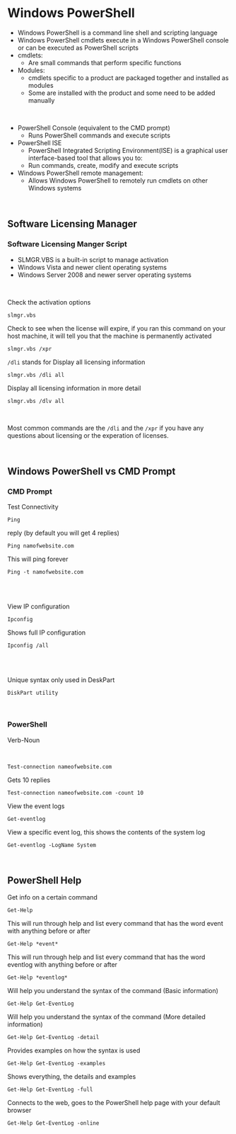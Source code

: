 # Windows PowerShell

- Windows PowerShell is a command line shell and scripting language
- Windows PowerShell cmdlets execute in a Windows PowerShell console or can be executed as PowerShell scripts
- cmdlets:
    - Are small commands that perform specific functions
- Modules:
    - cmdlets specific to a product are packaged together and installed as modules
    - Some are installed with the product and some need to be added manually

<br>

- PowerShell Console (equivalent to the CMD prompt)
    - Runs PowerShell commands and execute scripts
- PowerShell ISE
    - PowerShell Integrated Scripting Environment(ISE) is a graphical user interface-based tool that allows you to:
    - Run commands, create, modify and execute scripts
- Windows PowerShell remote management:
    - Allows Windows PowerShell to remotely run cmdlets on other Windows systems

<br>

## Software Licensing Manager

### Software Licensing Manger Script
- SLMGR.VBS is a built-in script to manage activation
- Windows Vista and newer client operating systems
- Windows Server 2008 and newer server operating systems

<br>

Check the activation options
```
slmgr.vbs
```

Check to see when the license will expire, if you ran this command on your host machine, it will tell you that the machine is permanently activated
```
slmgr.vbs /xpr
```

```/dli``` stands for Display all licensing information
```
slmgr.vbs /dli all
```

Display all licensing information in more detail
```
slmgr.vbs /dlv all
```

<br>

Most common commands are the ```/dli``` and the ```/xpr``` if you have any questions about licensing or the experation of licenses.

<br>

## Windows PowerShell vs CMD Prompt

### CMD Prompt

Test Connectivity
```
Ping
```

reply (by default you will get 4 replies) <br>
```
Ping namofwebsite.com
```

This will ping forever
```
Ping -t namofwebsite.com
``` 

<br>
<br>

View IP configuration
```
Ipconfig
```

Shows full IP configuration
```
Ipconfig /all
```

<br>
<br>

Unique syntax only used in DeskPart
```
DiskPart utility
```

<br>

### PowerShell
Verb-Noun

<br>

```
Test-connection nameofwebsite.com
```

Gets 10 replies
```
Test-connection nameofwebsite.com -count 10
```

View the event logs
```
Get-eventlog
```

View a specific event log, this shows the contents of the system log
```
Get-eventlog -LogName System
``` 
<br>

## PowerShell Help
Get info on a certain command
```
Get-Help
```

This will run through help and list every command that has the word event with anything before or after
```
Get-Help *event*
```

This will run through help and list every command that has the word eventlog with anything before or after
```
Get-Help *eventlog*
```

Will help you understand the syntax of the command (Basic information)
```
Get-Help Get-EventLog
```

Will help you understand the syntax of the command (More detailed information)
```
Get-Help Get-EventLog -detail
```

Provides examples on how the syntax is used
```
Get-Help Get-EventLog -examples
```

Shows everything, the details and examples
```
Get-Help Get-EventLog -full
```

Connects to the web, goes to the PowerShell help page with your default browser
```
Get-Help Get-EventLog -online
```
